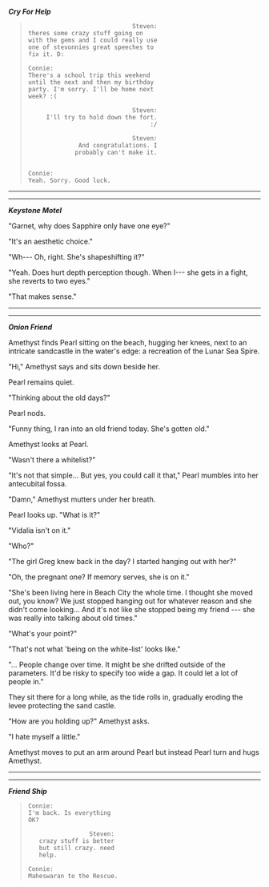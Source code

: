 ***Cry For Help***

> ~~~
>                              Steven:
> theres some crazy stuff going on
> with the gems and I could really use
> one of stevonnies great speeches to
> fix it. D:
> 
> Connie:
> There's a school trip this weekend
> until the next and then my birthday
> party. I'm sorry. I'll be home next
> week? :(
> 
>                              Steven:
>      I'll try to hold down the fort.
>                                   :/
>
>                              Steven:
>               And congratulations. I
>              probably can't make it.
> 
> 
> Connie:
> Yeah. Sorry. Good luck.
> ~~~

----

----

***Keystone Motel***

"Garnet, why does Sapphire only have one
eye?"

"It's an aesthetic choice."

"Wh--- Oh, right. She's shapeshifting it?"

"Yeah. Does hurt depth perception though.
When I--- she gets in a fight, she reverts to two eyes."

"That makes sense."

----

----

***Onion Friend***

Amethyst finds Pearl sitting on the beach, hugging her knees,
next to an intricate sandcastle in the water's edge: a recreation
of the Lunar Sea Spire.

"Hi," Amethyst says and sits down beside her.

Pearl remains quiet.

"Thinking about the old days?"

Pearl nods.

"Funny thing, I ran into an old friend today. She's gotten old."

Amethyst looks at Pearl.

"Wasn't there a whitelist?"

"It's not that simple... But yes, you could call it that," Pearl
mumbles into her antecubital fossa.

"Damn," Amethyst mutters under her breath.

Pearl looks up. "What is it?"

"Vidalia isn't on it."

"Who?"

"The girl Greg knew back in the day? I started hanging out
with her?"

"Oh, the pregnant one? If memory serves, she is on it."

"She's been living here in Beach City the whole time. I thought she
moved out, you know? We just stopped hanging out for whatever reason
and she didn't come looking... And it's not like she stopped being
my friend --- she was really into talking about old times."

"What's your point?"

"That's not what 'being on the white-list' looks like."

"... People change over time. It might be she drifted outside
of the parameters. It'd be risky to specify too wide a gap. It
could let a lot of people in."

They sit there for a long while, as the tide rolls in, gradually
eroding the levee protecting the sand castle.

"How are you holding up?" Amethyst asks.

"I hate myself a little."

Amethyst moves to put an arm around Pearl but instead 
Pearl turn and hugs Amethyst.

----

----

***Friend Ship***

> ~~~
> Connie:
> I'm back. Is everything
> OK?
> 
>                  Steven:
>    crazy stuff is better
>    but still crazy. need
>    help.
> 
> Connie:
> Maheswaran to the Rescue.
> ~~~

